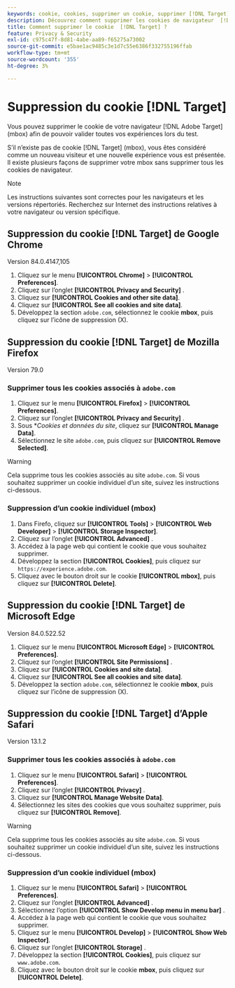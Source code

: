```yaml
---
keywords: cookie, cookies, supprimer un cookie, supprimer [!DNL Target] cookie, google chrome, mozilla firefox, firefox, microsoft edge, safari, cookie1
description: Découvrez comment supprimer les cookies de navigateur  [!DNL Target] pour pouvoir valider vos expériences.
title: Comment supprimer le cookie  [!DNL Target] ?
feature: Privacy & Security
exl-id: c975c47f-8d81-4abe-aa89-f65275a73002
source-git-commit: e5bae1ac9485c3e1d7c55e6386f332755196ffab
workflow-type: tm+mt
source-wordcount: '355'
ht-degree: 3%

---
```


# Suppression du cookie [!DNL Target]

Vous pouvez supprimer le cookie de votre navigateur [!DNL Adobe Target] (mbox) afin de pouvoir valider toutes vos expériences lors du test.

S’il n’existe pas de cookie [!DNL Target] (mbox), vous êtes considéré comme un nouveau visiteur et une nouvelle expérience vous est présentée. Il existe plusieurs façons de supprimer votre mbox sans supprimer tous les cookies de navigateur.

>[!NOTE]
>
>Les instructions suivantes sont correctes pour les navigateurs et les versions répertoriés. Recherchez sur Internet des instructions relatives à votre navigateur ou version spécifique.

## Suppression du cookie [!DNL Target] de Google Chrome

Version 84.0.4147,105

1. Cliquez sur le menu **[!UICONTROL Chrome]** > **[!UICONTROL Preferences]**.
1. Cliquez sur l’onglet **[!UICONTROL Privacy and Security]** .
1. Cliquez sur **[!UICONTROL Cookies and other site data]**.
1. Cliquez sur **[!UICONTROL See all cookies and site data]**.
1. Développez la section `adobe.com`, sélectionnez le cookie **mbox**, puis cliquez sur l’icône de suppression (X).

## Suppression du cookie [!DNL Target] de Mozilla Firefox

Version 79.0

### Supprimer tous les cookies associés à `adobe.com`

1. Cliquez sur le menu **[!UICONTROL Firefox]** > **[!UICONTROL Preferences]**.
1. Cliquez sur l’onglet **[!UICONTROL Privacy and Security]** .
1. Sous **Cookies et données du site*, cliquez sur **[!UICONTROL Manage Data]**.
1. Sélectionnez le site `adobe.com`, puis cliquez sur **[!UICONTROL Remove Selected]**.

>[!WARNING]
>
>Cela supprime tous les cookies associés au site `adobe.com`. Si vous souhaitez supprimer un cookie individuel d’un site, suivez les instructions ci-dessous.

### Suppression d’un cookie individuel (mbox)

1. Dans Firefo, cliquez sur **[!UICONTROL Tools]** > **[!UICONTROL Web Developer]** > **[!UICONTROL Storage Inspector]**.
1. Cliquez sur l’onglet **[!UICONTROL Advanced]** .
1. Accédez à la page web qui contient le cookie que vous souhaitez supprimer.
1. Développez la section **[!UICONTROL Cookies]**, puis cliquez sur `https://experience.adobe.com`.
1. Cliquez avec le bouton droit sur le cookie **[!UICONTROL mbox]**, puis cliquez sur **[!UICONTROL Delete]**.

## Suppression du cookie [!DNL Target] de Microsoft Edge

Version 84.0.522.52

1. Cliquez sur le menu **[!UICONTROL Microsoft Edge]** > **[!UICONTROL Preferences]**.
1. Cliquez sur l’onglet **[!UICONTROL Site Permissions]** .
1. Cliquez sur **[!UICONTROL Cookies and site data]**.
1. Cliquez sur **[!UICONTROL See all cookies and site data]**.
1. Développez la section `adobe.com`, sélectionnez le cookie **mbox**, puis cliquez sur l’icône de suppression (X).

## Suppression du cookie [!DNL Target] d’Apple Safari

Version 13.1.2

### Supprimer tous les cookies associés à `adobe.com`

1. Cliquez sur le menu **[!UICONTROL Safari]** > **[!UICONTROL Preferences]**.
1. Cliquez sur l’onglet **[!UICONTROL Privacy]** .
1. Cliquez sur **[!UICONTROL Manage Website Data]**.
1. Sélectionnez les sites des cookies que vous souhaitez supprimer, puis cliquez sur **[!UICONTROL Remove]**.

>[!WARNING]
>
>Cela supprime tous les cookies associés au site `adobe.com`. Si vous souhaitez supprimer un cookie individuel d’un site, suivez les instructions ci-dessous.

### Suppression d’un cookie individuel (mbox)

1. Cliquez sur le menu **[!UICONTROL Safari]** > **[!UICONTROL Preferences]**.
1. Cliquez sur l’onglet **[!UICONTROL Advanced]** .
1. Sélectionnez l’option **[!UICONTROL Show Develop menu in menu bar]** .
1. Accédez à la page web qui contient le cookie que vous souhaitez supprimer.
1. Cliquez sur le menu **[!UICONTROL Develop]** > **[!UICONTROL Show Web Inspector]**.
1. Cliquez sur l’onglet **[!UICONTROL Storage]** .
1. Développez la section **[!UICONTROL Cookies]**, puis cliquez sur `www.adobe.com`.
1. Cliquez avec le bouton droit sur le cookie **mbox**, puis cliquez sur **[!UICONTROL Delete]**.
